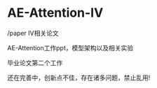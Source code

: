 # AE-Attention-IV

/paper IV相关论文

AE-Attention工作ppt，模型架构以及相关实验

毕业论文第二个工作

还在完善中，创新点不佳，存在诸多问题，禁止乱用!
